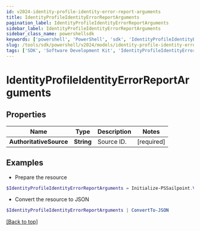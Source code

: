 ```yaml
---
id: v2024-identity-profile-identity-error-report-arguments
title: IdentityProfileIdentityErrorReportArguments
pagination_label: IdentityProfileIdentityErrorReportArguments
sidebar_label: IdentityProfileIdentityErrorReportArguments
sidebar_class_name: powershellsdk
keywords: ['powershell', 'PowerShell', 'sdk', 'IdentityProfileIdentityErrorReportArguments', 'V2024IdentityProfileIdentityErrorReportArguments'] 
slug: /tools/sdk/powershell/v2024/models/identity-profile-identity-error-report-arguments
tags: ['SDK', 'Software Development Kit', 'IdentityProfileIdentityErrorReportArguments', 'V2024IdentityProfileIdentityErrorReportArguments']
---
```



# IdentityProfileIdentityErrorReportArguments

## Properties

Name | Type | Description | Notes
------------ | ------------- | ------------- | -------------
**AuthoritativeSource** | **String** | Source ID. | [required]

## Examples

- Prepare the resource
```powershell
$IdentityProfileIdentityErrorReportArguments = Initialize-PSSailpoint.V2024IdentityProfileIdentityErrorReportArguments  -AuthoritativeSource 1234sourceId5678902
```

- Convert the resource to JSON
```powershell
$IdentityProfileIdentityErrorReportArguments | ConvertTo-JSON
```


[[Back to top]](#) 

